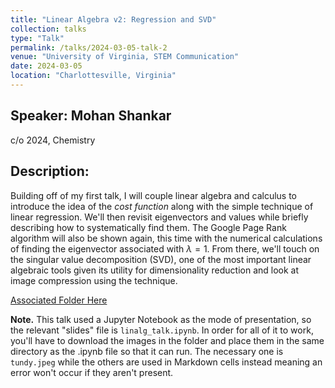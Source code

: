 ```yaml
---
title: "Linear Algebra v2: Regression and SVD"
collection: talks
type: "Talk"
permalink: /talks/2024-03-05-talk-2
venue: "University of Virginia, STEM Communication"
date: 2024-03-05
location: "Charlottesville, Virginia"
---
```


## Speaker: Mohan Shankar
c/o 2024, Chemistry
## Description:
Building off of my first talk, I will couple linear algebra and calculus to introduce the idea of the *cost function* along with the simple technique of linear regression. We'll then revisit eigenvectors and values while briefly describing how to systematically find them. The Google Page Rank algorithm will also be shown again, this time with the numerical calculations of finding the eigenvector associated with $\lambda = 1$. From there, we'll touch on the singular value decomposition (SVD), one of the most important linear algebraic tools given its utility for dimensionality reduction and look at image compression using the technique. 

[Associated Folder Here](https://github.com/stemforvirginia/stemforvirginia.github.io/tree/5ac7646b5cd74fbb34df23e04dc1cace065427df/_talks/linalg_talktwo)

**Note.** This talk used a Jupyter Notebook as the mode of presentation, so the relevant "slides" file is ```linalg_talk.ipynb```. In order for all of it to work, you'll have to download the images in the folder and place them in the same directory as the .ipynb file so that it can run. The necessary one is `tundy.jpeg` while the others are used in Markdown cells instead meaning an error won't occur if they aren't present. 
